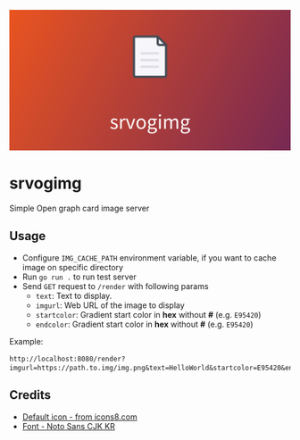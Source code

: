 ![](./img/example.png)
# srvogimg

Simple Open graph card image server

## Usage

- Configure `IMG_CACHE_PATH` environment variable, if you want to cache image on specific directory
- Run `go run .` to run test server
- Send `GET` request to `/render` with following params
    - `text`: Text to display.
    - `imgurl`: Web URL of the image to display
    - `startcolor`: Gradient start color in **hex** without **#** (e.g. `E95420`)
    - `endcolor`: Gradient start color in **hex** without **#** (e.g. `E95420`)


Example:
```
http://localhost:8080/render?imgurl=https://path.to.img/img.png&text=HelloWorld&startcolor=E95420&endcolor=E95420
```

## Credits
- [Default icon - from icons8.com](https://icons8.com/icon/65355/document)
- [Font - Noto Sans CJK KR](https://www.google.com/get/noto/#sans-kore)